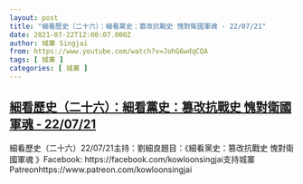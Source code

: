 ```yaml
---
layout: post
title: "細看歷史（二十六）：細看黨史：篡改抗戰史 愧對衛國軍魂 - 22/07/21"
date: 2021-07-22T12:00:07.000Z
author: 城寨 Singjai
from: https://www.youtube.com/watch?v=JohG6wdqCQA
tags: [ 城寨 ]
categories: [ 城寨 ]
---
```

<!--1626955207000-->
[細看歷史（二十六）：細看黨史：篡改抗戰史 愧對衛國軍魂 - 22/07/21](https://www.youtube.com/watch?v=JohG6wdqCQA)
------

<div>
細看歷史（二十六）22/07/21主持：劉細良題目：《細看黨史：篡改抗戰史 愧對衛國軍魂 》Facebook: https://facebook.com/kowloonsingjai支持城寨Patreonhttps://www.patreon.com/kowloonsingjai
</div>
